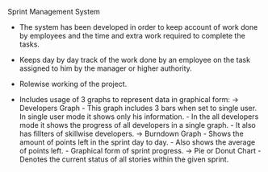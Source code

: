 Sprint Management System

- The system has been developed in order to keep account of work done by employees and the time and extra work required to complete
the tasks.

- Keeps day by day track of the work done by an employee on the task assigned to him by the manager or higher authority.

- Rolewise working of the project.

- Includes usage of 3 graphs to represent data in graphical form:
  -> Developers Graph - This graph includes 3 bars when set to single user. In single user mode it shows only his information.
                      - In the all developers mode it shows the progress of all developers in a single graph.
                      - It also has fillters of skillwise developers.
  -> Burndown Graph - Shows the amount of points left in the sprint day to day.
                    - Also shows the average of points left.
                    - Graphical form of sprint progress.
  -> Pie or Donut Chart - Denotes the current status of all stories within the given sprint.
